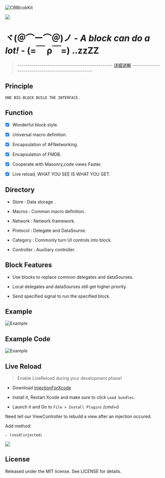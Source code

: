 ![CBBlcokKit](http://ww4.sinaimg.cn/large/65e4f1e6gw1f74n6ilkz8j21av093ac2.jpg)

![](http://ww3.sinaimg.cn/large/7853084cgw1f75cbek3wdj20xc02dt8p.jpg)

# ヾ(＠⌒ー⌒＠)ノ - *A block can do a lot!* - (=￣ ρ￣=) ..zzZZ

>  ------------------------------------------------   [详细讲解](https://github.com/cbangchen/CBBlockKit/wiki) ----------------------------------------------------

## Principle

```
ONE BIG BLOCK BUILD THE INTERFACE.
```

## Function

- [x] Wonderful block style.

- [x] Universal macro definition.

- [x] Encapsulation of AFNetworking.

- [x] Encapsulation of FMDB.

- [x] Cooperate with Masonry,code views Faster.

- [x] Live reload, WHAT YOU SEE IS WHAT YOU GET.

## Directory

- Store      : Data storage .

- Macros     : Common macro definition.

- Network    : Network framework.

- Protocol   : Delegate and DataSourse.

- Category   : Commonly turn UI controls into block.

- Controller : Auxiliary controller.

## Block Features
- Use blocks to replace common delegates and dataSourses.

- Local delegates and dataSourses still get higher priority.

- Send specified signal to run the specified block.

## Example
![Example](http://ww1.sinaimg.cn/large/65e4f1e6gw1f74tf36espj20wq0dzjvg.jpg)

## Example Code

![Example](http://ww1.sinaimg.cn/large/65e4f1e6gw1f74u45med8j20zk2534qf.jpg)

## Live Reload
> Enable LiveReload during your development phase! 

- Download [InjectionForXcode](http://injectionforxcode.johnholdsworth.com/InjectionPluginV6.4.pkg)

- Install it, Restart Xcode and make sure to click `Load bundles`.

- Launch it and Go to `File > Install Plugins` *(cmd+i)*

Need tell our ViewController to rebuild a view after an injection occured.

Add method:

```
- (void)injected;
```

![](http://ww2.sinaimg.cn/large/7853084cgw1f75c8bajyeg20s40ehnpg.gif)

## License

Released under the MIT license. See LICENSE for details.
